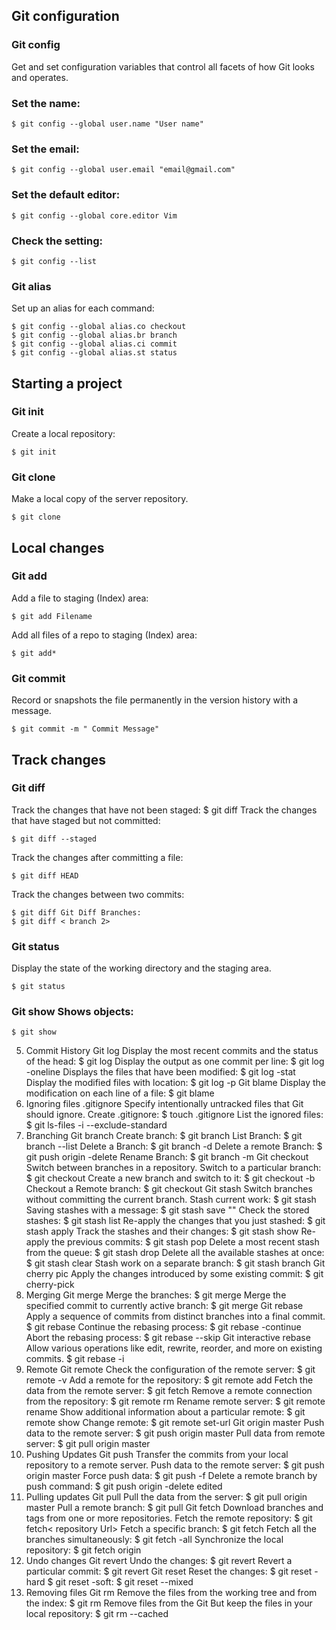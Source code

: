 ## Git configuration
### Git config
Get and set configuration variables that control all facets of how Git looks and operates.
### Set the name:
```
$ git config --global user.name "User name"
```
### Set the email:
```
$ git config --global user.email "email@gmail.com"
```
### Set the default editor:
```
$ git config --global core.editor Vim
```
### Check the setting:
```
$ git config --list
```
### Git alias
Set up an alias for each command:
```
$ git config --global alias.co checkout
$ git config --global alias.br branch
$ git config --global alias.ci commit
$ git config --global alias.st status
```

## Starting a project
### Git init
Create a local repository:
```
$ git init
```
### Git clone
Make a local copy of the server repository.
```
$ git clone
```

## Local changes
### Git add
Add a file to staging (Index) area:
```
$ git add Filename
```
Add all files of a repo to staging (Index) area:
```
$ git add*
```
### Git commit
Record or snapshots the file permanently in the version history with a message.
```
$ git commit -m " Commit Message"
```

## Track changes
### Git diff
Track the changes that have not been staged: $ git diff
Track the changes that have staged but not committed:
```
$ git diff --staged
```
Track the changes after committing a file:
```
$ git diff HEAD
```
Track the changes between two commits:
```
$ git diff Git Diff Branches:
$ git diff < branch 2>
```
### Git status
Display the state of the working directory and the staging area.
```
$ git status
```
### Git show Shows objects:
```
$ git show
```
5. Commit History
Git log
Display the most recent commits and the status of the head:
$ git log
Display the output as one commit per line:
$ git log -oneline
Displays the files that have been modified:
$ git log -stat
Display the modified files with location:
$ git log -p
Git blame
Display the modification on each line of a file:
$ git blame <file name>
6. Ignoring files
.gitignore
Specify intentionally untracked files that Git should ignore. Create .gitignore:
$ touch .gitignore List the ignored files:
$ git ls-files -i --exclude-standard
7. Branching
Git branch Create branch:
$ git branch List Branch:
$ git branch --list Delete a Branch:
$ git branch -d Delete a remote Branch:
$ git push origin -delete Rename Branch:
$ git branch -m
Git checkout
Switch between branches in a repository.
Switch to a particular branch:
$ git checkout
Create a new branch and switch to it:
$ git checkout -b Checkout a Remote branch:
$ git checkout
Git stash
Switch branches without committing the current branch. Stash current work:
$ git stash
Saving stashes with a message:
$ git stash save ""
Check the stored stashes:
$ git stash list
Re-apply the changes that you just stashed:
$ git stash apply
Track the stashes and their changes:
$ git stash show
Re-apply the previous commits:
$ git stash pop
Delete a most recent stash from the queue:
$ git stash drop
Delete all the available stashes at once:
$ git stash clear
Stash work on a separate branch:
$ git stash branch
Git cherry pic
Apply the changes introduced by some existing commit:
$ git cherry-pick
8. Merging
Git merge
Merge the branches:
$ git merge
Merge the specified commit to currently active branch:
$ git merge
Git rebase
Apply a sequence of commits from distinct branches into a final commit.
$ git rebase
Continue the rebasing process:
$ git rebase -continue Abort the rebasing process:
$ git rebase --skip
Git interactive rebase
Allow various operations like edit, rewrite, reorder, and more on existing commits.
$ git rebase -i
9. Remote
Git remote
Check the configuration of the remote server:
$ git remote -v
Add a remote for the repository:
$ git remote add Fetch the data from the remote server:
$ git fetch
Remove a remote connection from the repository:
$ git remote rm
Rename remote server:
$ git remote rename
Show additional information about a particular remote:
$ git remote show
Change remote:
$ git remote set-url
Git origin master
Push data to the remote server:
$ git push origin master Pull data from remote server:
$ git pull origin master
10. Pushing Updates
Git push
Transfer the commits from your local repository to a remote server. Push data to the remote server:
$ git push origin master Force push data:
$ git push -f
Delete a remote branch by push command:
$ git push origin -delete edited
11. Pulling updates
Git pull
Pull the data from the server:
$ git pull origin master
Pull a remote branch:
$ git pull
Git fetch
Download branches and tags from one or more repositories. Fetch the remote repository:
$ git fetch< repository Url> Fetch a specific branch:
$ git fetch
Fetch all the branches simultaneously:
$ git fetch -all
Synchronize the local repository:
$ git fetch origin
12. Undo changes
Git revert
Undo the changes:
$ git revert
Revert a particular commit:
$ git revert
Git reset
Reset the changes:
$ git reset -hard
$ git reset -soft:
$ git reset --mixed
13. Removing files
Git rm
Remove the files from the working tree and from the index:
$ git rm <file Name>
Remove files from the Git But keep the files in your local repository:
$ git rm --cached

